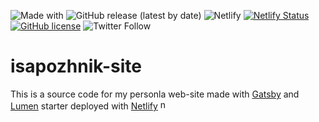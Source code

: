 ![Made with](https://img.shields.io/badge/made%20with-Gatsby-blueviolet?style=flat&logo=gatsby)
![GitHub release (latest by date)](https://img.shields.io/github/v/release/isapozhnik/isapozhnik-site)
![Netlify](https://img.shields.io/netlify/10137b71-7e91-433b-b299-f01c21896ecf)
[![Netlify Status](https://api.netlify.com/api/v1/badges/10137b71-7e91-433b-b299-f01c21896ecf/deploy-status)](https://app.netlify.com/sites/isapozhnik/deploys)
[![GitHub license](https://img.shields.io/badge/license-MIT-blue.svg)](https://raw.githubusercontent.com/GatsbyCentral/gatsby-v2-starter-lumen/master/LICENSE)
![Twitter Follow](https://img.shields.io/twitter/follow/isapozhnik?label=%20&style=social)

# isapozhnik-site

This is a source code for my personla web-site made with [Gatsby](https://github.com/gatsbyjs/gatsby) and [Lumen](https://github.com/alxshelepenok/gatsby-starter-lumen) starter deployed with [Netlify](https://www.netlify.com/) <img src="https://simpleicons.org/icons/netlify.svg" alt="netlify" width="16" height="16">
